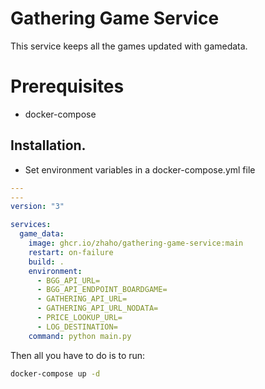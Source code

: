 # Gathering Game Service
This service keeps all the games updated with gamedata.

# Prerequisites
* docker-compose

## Installation.
* Set environment variables in a docker-compose.yml file
```yaml
---
---
version: "3"

services:
  game_data:
    image: ghcr.io/zhaho/gathering-game-service:main
    restart: on-failure
    build: .
    environment:
      - BGG_API_URL=
      - BGG_API_ENDPOINT_BOARDGAME=
      - GATHERING_API_URL=
      - GATHERING_API_URL_NODATA=
      - PRICE_LOOKUP_URL=
      - LOG_DESTINATION=
    command: python main.py

```
Then all you have to do is to run:
```bash
docker-compose up -d
```
